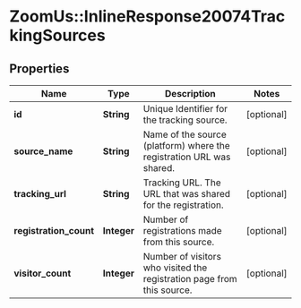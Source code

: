 # ZoomUs::InlineResponse20074TrackingSources

## Properties
Name | Type | Description | Notes
------------ | ------------- | ------------- | -------------
**id** | **String** | Unique Identifier for the tracking source. | [optional] 
**source_name** | **String** | Name of the source (platform) where the registration URL was shared. | [optional] 
**tracking_url** | **String** | Tracking URL. The URL that was shared for the registration. | [optional] 
**registration_count** | **Integer** | Number of registrations made from this source. | [optional] 
**visitor_count** | **Integer** | Number of visitors who visited the registration page from this source. | [optional] 


